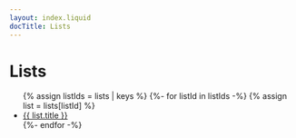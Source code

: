 ```yaml
---
layout: index.liquid
docTitle: Lists
---
```


# Lists

<ul class="list list--no-style">
{% assign listIds = lists | keys %}
{%- for listId in listIds -%}
{% assign list = lists[listId] %}
<li class="list__item"><a href="{{ listId | slugify }}/">{{ list.title }}</a></li>
{%- endfor -%}
</ul>

